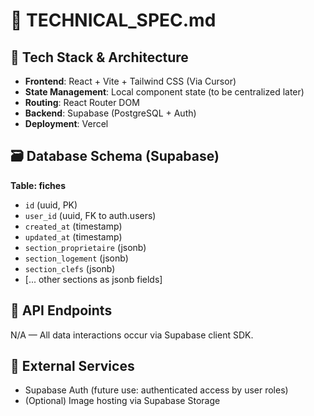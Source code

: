 # 🧪 TECHNICAL\_SPEC.md

## 🧱 Tech Stack & Architecture

* **Frontend**: React + Vite + Tailwind CSS (Via Cursor)
* **State Management**: Local component state (to be centralized later)
* **Routing**: React Router DOM
* **Backend**: Supabase (PostgreSQL + Auth)
* **Deployment**: Vercel

## 🗃 Database Schema (Supabase)

**Table: fiches**

* `id` (uuid, PK)
* `user_id` (uuid, FK to auth.users)
* `created_at` (timestamp)
* `updated_at` (timestamp)
* `section_proprietaire` (jsonb)
* `section_logement` (jsonb)
* `section_clefs` (jsonb)
* \[... other sections as jsonb fields]

## 🔌 API Endpoints

N/A — All data interactions occur via Supabase client SDK.

## 🔗 External Services

* Supabase Auth (future use: authenticated access by user roles)
* (Optional) Image hosting via Supabase Storage
